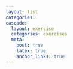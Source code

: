 ```yaml
---
layout: list
categories:
cascade:
  layout: exercise
  categories: exercises
  meta:
    post: true
    latex: true
    anchor_links: true
---
```

